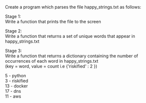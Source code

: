 Create a program which parses the file happy_strings.txt as follows:<br>

Stage 1:<br>
Write a function that prints the file to the screen<br>

Stage 2:<br>
Write a function that returns a set of unique words that appear in happy_strings.txt<br>

Stage 3:<br>
Write a function that returns a dictionary containing the number of occurrences of each word in happy_strings.txt<br>
(key = word, value = count i.e {'riskified' : 2 })<br>

5 - python<br>
3 - riskified<br>
13 - docker<br>
17 - dns<br>
11 - aws<br>



